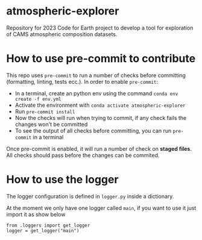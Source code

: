 # atmospheric-explorer

Repository for 2023 Code for Earth project to develop a tool for exploration of CAMS atmospheric composition datasets.

# How to use pre-commit to contribute

This repo uses `pre-commit` to run a number of checks before committing (formatting, linting, tests ecc.). In order to enable `pre-commit`:
- In a terminal, create an python env using the command `conda env create -f env.yml`
- Activate the environment with `conda activate atmospheric-explorer`
- Run `pre-commit install`
- Now the checks will run when trying to commit, if any check fails the changes won't be committed
- To see the output of all checks before committing, you can run `pre-commit` in a terminal

Once pre-commit is enabled, it will run a number of check on **staged files**. All checks should pass before the changes can be commited.

# How to use the logger
The logger configuration is defined in `logger.py` inside a dictionary.

At the moment we only have one logger called `main`, if you want to use it just import it as show below
```
from .loggers import get_logger
logger = get_logger("main")
```
